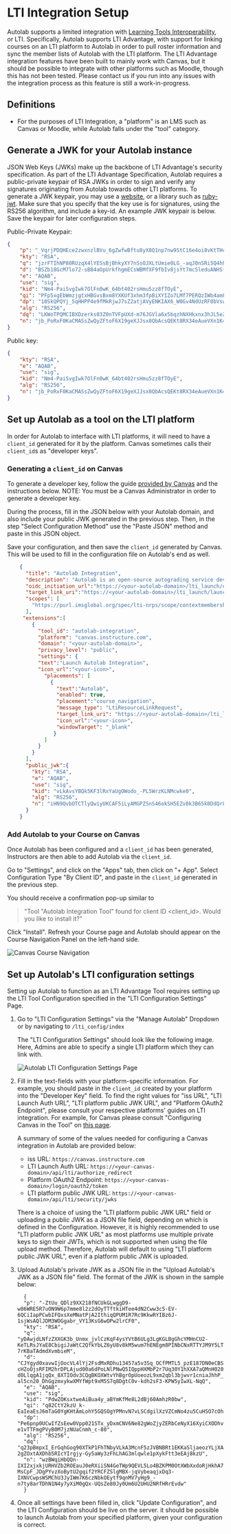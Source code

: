 # LTI Integration Setup

Autolab supports a limited integration with [Learning Tools Interoperability](http://www.imsglobal.org/activity/learning-tools-interoperability), or LTI. Specifically, Autolab supports LTI Advantage, 
with support for linking courses on an LTI platform to Autolab in order to pull roster information and sync the member
lists of Autolab with the LTI platform. The LTI Advantage integration features have been built to mainly work with Canvas,
but it should be possible to integrate with other platforms such as Moodle, though this has not been tested. Please
contact us if you run into any issues with the integration process as this feature is still a work-in-progress.

## Definitions
- For the purposes of LTI Integration, a "platform" is an LMS such as Canvas or Moodle, while Autolab falls under the "tool" category.

## Generate a JWK for your Autolab instance
JSON Web Keys (JWKs) make up the backbone of LTI Advantage's security specification. 
As part of the LTI Advantage Specification, Autolab requires a public-private keypair of RSA JWKs in order to sign
and verify any signatures originating from Autolab towards other LTI platforms. To generate a JWK keypair, you may use 
a [website](https://mkjwk.org/), or a library such as [ruby-jwt](https://github.com/jwt/ruby-jwt). 
Make sure that you specify that the key use is for signatures, using the RS256 algorithm, and include a key-id. An example
JWK keypair is below. Save the keypair for later configuration steps.

Public-Private Keypair:
```json
{
    "p": "_VqrjPDQHEce2zwxnzlBVu_6gZwfwBftu8yX8Q1np7nw9StC16e4oi8vKtTHc6hy-byOU-JyKV0Dj9LZXF_r5_HZlCEVCg9J4oopsINAwi1ekWRWj3pGCJaJ6M9QdWTd3Q0zzWVowdeDmwfWGQKesoM7O4JkxzFRV1w-8GqQYyM",
    "kty": "RSA",
    "q": "jzrFTIhNP80RUzqX4lYESsBjBhkyXY7nSsOJXLtUmie0LG_-aqJ0nSRi5Q4hhDsou3VjMWj-7QvwrgYw4GF5ktlDdEN874TuIRY2LeuWa1WlsYg7QN31G89tPFb7IxlxY9D0KG0Tg3NkXkZ1t2OgQZZeY_uTsY5yJ9e1Zb0Lpec",
    "d": "BSZb18GcM7lo72-sB84aOpUrkfhgmECsWBMfXF9fbIv8jsYt7mc5leduANHSf7aFTS39XQtGZUoZ6DLT2b-DhF2_VJCjm0r2P-YnzHV8QJ9iQKu9tEeclRFR7xeFh0HE39f28n_DKSsvUfkMjPY79Jyw7ctYezLoUJFEP1UI9W1zVbJgRn8GHv438qKGzwJWKWfNVMbNuW9eLLkR5ejPZMts_0cLF3e6JLOZCL2x6yrrqwE8bXehUHDIsVnE-YT0yHWiuNge5YZaicHhQDRqEQZ80KYUzLCecstEPCCyB5UPVP-dhuZhkM0xfadwI61oGFaF5HSNjsW-gjxsE7RIHQ",
    "e": "AQAB",
    "use": "sig",
    "kid": "Nm4-PaiSvgIwk7OlFn0wK_64bt402rsHmu5zz8fTOyE",
    "qi": "PFp5xgEbWmzjgtxHBGvsBxm8YXKUf3xhm3fpBiXYIZo7LMf7PERQzIWb4amFqq0CBfShYgm9tFwdt2ldIQXvhqY2n3bp-Jp1M5P_YD89FR5-YJLk9PnFfEOEJnD1fqRILMWXUGJxL1YxLMIXXkbbhozrh2-2C-Rku7MFdIMA4UI",
    "dp": "10SkQPQYj_5qHHPP4e9fMkRjwJ7sZ2atjAVyENKIAX6_W0Gv4NdUzRF0bVswQXiegM4SzPm6cKTkst6_63phUsovSmq1mr-U0tT8SUusyZCNKtJrriuBuChY86S7Q5Q542olWt9QnGvHGgIVi1iriRhySsUnZgzkhWsO225gUqs",
    "alg": "RS256",
    "dq": "LKWoTPQMCIBXDzerks03Z0nTVFpUXd-m76JGVla6x5bqzhNXHkxnx3hJL5eZEQwT5WNxOTy-gov_SW_6mmcoK4N4SGylLFCmnj-7QdM3P1wiW1XZCp5lwnaFWZLPlCBhPTksctGVjJtSxSR3m2P915QU9lu8rVN2-D6AeCdW0y8",
    "n": "jb_PoRxF0KaCMASsZwQyZFtoF6X19geXJJsx8QbAcsQEKt8RX34eAueVXn1K49UaGDkK-G9UCDmLDYTKMgjz1mtFKuV2J6CwowplkBq9rE_fUgkSY0XfLC3pCRSaQ6kjwwUjbFjF7tWVQHFhTgjqQ85HA5Pd3ix1yHnMPaNZ08CwucAx1st_WLauEmqdkmfXNIA65S5CO8EXxo94CVJ-DIZ3X7HDJq0m28SRKMR7sPM1q8A3a3z_n7DzIytjRyQkLcCWQq9oLT5dTuvAHz3Hasb1hqGqy9uS3RCFvjXk3GW3JMonVfhJ7310gUCAojEqsQ06vtoLp0g0QsjTUbADlQ"
}
```
Public key:
```json
{
    "kty": "RSA",
    "e": "AQAB",
    "use": "sig",
    "kid": "Nm4-PaiSvgIwk7OlFn0wK_64bt402rsHmu5zz8fTOyE",
    "alg": "RS256",
    "n": "jb_PoRxF0KaCMASsZwQyZFtoF6X19geXJJsx8QbAcsQEKt8RX34eAueVXn1K49UaGDkK-G9UCDmLDYTKMgjz1mtFKuV2J6CwowplkBq9rE_fUgkSY0XfLC3pCRSaQ6kjwwUjbFjF7tWVQHFhTgjqQ85HA5Pd3ix1yHnMPaNZ08CwucAx1st_WLauEmqdkmfXNIA65S5CO8EXxo94CVJ-DIZ3X7HDJq0m28SRKMR7sPM1q8A3a3z_n7DzIytjRyQkLcCWQq9oLT5dTuvAHz3Hasb1hqGqy9uS3RCFvjXk3GW3JMonVfhJ7310gUCAojEqsQ06vtoLp0g0QsjTUbADlQ"
}
```
## Set up Autolab as a tool on the LTI platform

In order for Autolab to interface with LTI platforms, it will need to have a `client_id` generated for it by the platform.
 Canvas sometimes calls their `client_id`s as "developer keys".
### Generating a `client_id` on Canvas
To generate a developer key, follow the guide [provided by Canvas](https://community.canvaslms.com/t5/Admin-Guide/How-do-I-configure-an-LTI-key-for-an-account/ta-p/140)
and the instructions below. NOTE: You must be a Canvas Administrator in order to generate a developer key.

During the process, fill in the JSON below with your Autolab domain, and also include your public JWK generated in the previous
step. Then, in the step "Select Configuration Method" use the "Paste JSON" method and paste in this JSON object.

Save your configuration, and then save the `client_id` generated by Canvas. This will be used to fill in the configuration file
on Autolab's end as well.

```json
    {
      "title": "Autolab Integration",
      "description": "Autolab is an open-source autograding service developed by students, for students",
      "oidc_initiation_url":"https://<your-autolab-domain>/lti_launch/oidc_login",
      "target_link_uri":"https://<your-autolab-domain>/lti_launch/launch",
      "scopes": [
        "https://purl.imsglobal.org/spec/lti-nrps/scope/contextmembership.readonly"
      ],
     "extensions":[
        {
          "tool_id": "autolab-integration",
          "platform": "canvas.instructure.com",
          "domain": "<your-autolab-domain>",
          "privacy_level": "public",
          "settings": {
          "text":"Launch Autolab Integration",
          "icon_url":"<your-icon>",
            "placements": [
              {
                "text":"Autolab",
                "enabled": true,
                "placement":"course_navigation",
                "message_type": "LtiResourceLinkRequest",
                "target_link_uri": "https://<your-autolab-domain>/lti_launch/launch",
                "icon_url":"<your-icon>",
                "windowTarget": "_blank"
               }
            ]
          }
        }
      ],
      "public_jwk":{
        "kty": "RSA",
        "e": "AQAB",
        "use": "sig",
        "kid": "vLkAvsYBQk5KF3lRxYaUgOWodo_-PL5WrzKLNMcwke0",
        "alg": "RS256",
        "n": "iHN9QvbOTCTlyQwiyUKCAF5iLyAMGPZSnS46okSH5EZv0k3B65k0DdQr8b454RfwOABp7FgXKOEG4oMG62GiFoWebf1nKVBF5O80QOHZquTZLXYPMBKW9FVB0oDol-pzzNmqX0iDPBnCsoII3S8_sDn5V4ur3LUKM2j7oBBphhAPiin8Oh64gnAPS5nlnJmaV8VIbOdpQgzLLHPH4jIfjFhvIKzwRf1kqQGZsUaGYhrGZTusPOLJ0nBHlNh5cEEjbfp0oEvsNJoMzF0COZaMt2d89G7-oaVE64vcEc4rRbW4g1nL4NbeO8xh1Vkhp4rsqL8Zw__DHNue-8kJQt2LUw"
      }
    }
```
### Add Autolab to your Course on Canvas

Once Autolab has been configured and a `client_id` has been generated, Instructors are then able to add Autolab via the `client_id`.

Go to "Settings", and click on the "Apps" tab, then click on "+ App". Select Configuration Type "By Client ID", and paste in the `client_id` generated in the 
previous step.

You should receive a confirmation pop-up similar to 
> "Tool "Autolab Integration Tool" found for client ID <client_id>. Would you like to install it?"

Click "Install". Refresh your Course page and Autolab should appear on the Course Navigation Panel on the left-hand side.

![Canvas Course Navigation](/images/Canvas_Course_Navigation.png)

## Set up Autolab's LTI configuration settings

Setting up Autolab to function as an LTI Advantage Tool requires setting up the LTI Tool Configuration specified in the "LTI Configuration Settings" Page.

1. Go to "LTI Configuration Settings" via the "Manage Autolab" Dropdown or by navigating to `/lti_config/index`

     The "LTI Configuration Settings" should look like the following image. Here, Admins are able to specify a single LTI platform which they can link with.

     ![Autolab LTI Configuration Settings Page](/images/lti_configuration_settings.png)

3. Fill in the text-fields with your platform-specific information. For example, you should paste in the `client_id` created by your platform into the "Developer Key" field.
   To find the right values for "iss URL", "LTI Launch Auth URL", "LTI platform public JWK URL", and "Platform OAuth2 Endpoint", please consult your respective platforms' guides
   on LTI integration. For example, for Canvas please consult "Configuring Canvas in the Tool" on [this page](https://canvas.instructure.com/doc/api/file.lti_dev_key_config.html).
   
     A summary of some of the values needed for configuring a Canvas integration in Autolab are provided below:
      
     - iss URL: `https://canvas.instructure.com`
     - LTI Launch Auth URL: `https://<your-canvas-domain>/api/lti/authorize_redirect`
     - Platform OAuth2 Endpoint: `https://<your-canvas-domain>/login/oauth2/token`
     - LTI platform public JWK URL: `https://<your-canvas-domain>/api/lti/security/jwks`

     There is a choice of using the "LTI platform public JWK URL" field or uploading a public JWK as a JSON file field, depending on which is defined in the Configuration. However, it is highly recommended to use
     "LTI platform public JWK URL" as most platforms use multiple private keys to sign their JWTs, which is not supported when using the file upload method. Therefore, Autolab will default to using "LTI platform public JWK URL", even if a platform public JWK is uploaded.
   
4. Upload Autolab's private JWK as a JSON file in the "Upload Autolab's JWK as a JSON file" field. The format of the JWK is shown in the sample below:


         {
         "p": "-ZtUu_QDlz9XX218fNCUkGLwggD9-w86WRE5R7uON9W6p7mme8l2z2dOyTTftkiHTee4dN2Cww3c5-EV-6QCiIapPCwbIFQxsXeMNatPjA2IthiqQPUM1R7Rc9KkwRYIBz6J-1sjWsAQlJDM3WOGgabr_VY13KsG6wOPw2lrCF0",
         "kty": "RSA",
         "q": "yDAwjdLNfzZXXGK3b_Unmx_jvlCzKqF4ysYVtB6ULg3LgKGLBgGhcYMHnCU2-KeTLRsJYaE8CbigiJaWtC2QfkYbLZ6yU8v8kM5wum7hENEgm8PINbCNxRTTYJM9Y5LTzKnNMPYu1DXUx7iC_TkeAX0Gj-7rKBaTAdmdXvmbieM",
         "d": "CJYgyd0xavwIjOocVL4lYj2FsdMxRDhu13457a5v3Sq_OCfPMTL5_pzE187DN0eCBSOGUTmTYbsiJVkOeO-cHZoOjsRFIM2hrDPLAjud00a6dPoLNlPNwQ5IQppHXMbP2r7Uq30Y1hXXA7aQMnH0205Wv7bgWVd1yBO-d0LlqgA1jqQx_8XTIOdv3CQgBKOXWtvYhBgrOpUoeozL9xm2qbl3bjwvr1cniaJhhP_vUNVjphdxpA1aczOr0ZYJNebwrEoNndnEGlIYr0MkQmatnGmw-al5cn20_DhGgzmxykwXMYfWpt9xM5S7q8DgtC0v-kdh2sF3-KPW5yIwXL-NqQ",
         "e": "AQAB",
         "use": "sig",
         "kid": "PdwZOKsxtweAiBua4y_aBYmKfMe8L2dBj60AmhzR0bw",
         "qi": "q82CtY2kzU_k-EaIeaEsJ6mTaG0YgKHtAmLohY5GQSOgYPMnvN7vLSCdgilXzVZCmNo4zu5CuHSO7cOhbfPFr2VP9rkNnhxG2bIhfuUOWn5vap2AQz5K6KD9HuRW6h4g8JJR1zL2FtdYkOZArQAEuwg9YDesHk6xUTIKR3pemK4",
         "dp": "Pe6pnp0UCwIfZsEew0Vpp021STx_yDxmCNV6Ne82gWoZjyZERbCeNyX16XyiCXODhvP4055mpIkbB7nUn4R5UHDBKvnynRnm3pbABk0ERsbQ5gXGsKlczsB_zdI1KOeThGCjEefyJMFFG-e1vTTFmgPVyB0M7jzNUaCnmh_c-80",
         "alg": "RS256",
         "dq": "q23pBmpxI_ErGqhGog90XTkP1FhTNbyVLkA3McnF5zJVBNBRt1EKKaSljaeozYLjXAr9G6fxO_npL06Vu7IRPLFYcNanq27R2EeQ7XYqMjaEEB-2gZOxtAXDhb5RIcYIrgjy-Gy5aWy3zFhLhAG3mlqwle1pXykFtt3eEAj8kzU",
         "n": "wzBWqiHbQQn-IXI2xjxkjURHVZb2ROEauJ0eRXiiSN4GeTWp9QEVL5Lo4BZKPM0OtXWbXxdoRjHkhA7m3rVqZZkwHKp6z9ncHIuEk0ep8l_gXL92OJCRWONvhJ7xQ8RihlIsbTLowGSdfDBMGWjOeZRiNqpRLeQKQmCon_RcbZIDDA28f6zZnC59nkxE7SA-MsCpF_JDgPYvzXoBytU2gqif2YRCFZSlgMBX-jqVybeaqjxDq3-IXNVCwpsWSMChU3JyIWm7K6czNbkOEytf9qnMV7yHg9_-n7ty8arTDhN1N4y7yXiM0gQx-UQsZe80Jy0Um6U2UHU2NRfHRrEvdw"
         }
         

5. Once all settings have been filled in, click "Update Configuration", and the LTI Configuration should be live on the server. it should be possible to launch Autolab from your specified platform, given your configuration is correct.
